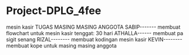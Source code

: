 # Project-DPLG_4fee
mesin kasir
TUGAS MASING MASING ANGGOTA
SABIP-------
membuat flowchart untuk mesin kasir
tenggat: 30 hari
ATHALLA------
membuat pa sigit senang
RIZAL--------
membuat kodingan mesin kasir
KEVIN--------
membuat kope untuk masing masing anggota
